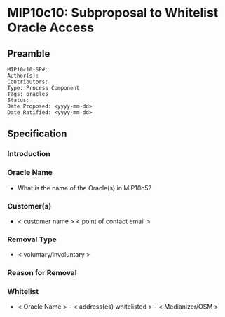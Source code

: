 # MIP10c10: Subproposal to Whitelist Oracle Access

## Preamble
```
MIP10c10-SP#: 
Author(s):
Contributors:
Type: Process Component
Tags: oracles
Status:
Date Proposed: <yyyy-mm-dd>
Date Ratified: <yyyy-mm-dd>
``` 

## Specification

### Introduction

### Oracle Name
- What is the name of the Oracle(s) in MIP10c5?

### Customer(s)
- < customer name > < point of contact email >

### Removal Type
- < voluntary/involuntary >

### Reason for Removal

### Whitelist
- < Oracle Name > - < address(es) whitelisted > - < Medianizer/OSM >
